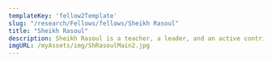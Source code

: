 ```yaml
---
templateKey: 'fellow2Template'
slug: "/research/Fellows/fellows/Sheikh Rasoul"
title: "Sheikh Rasoul"
description: Sheikh Rasoul is a teacher, a leader, and an active contributor to the community.
imgURL: /myAssets/img/ShRasoulMain2.jpg
---
```



